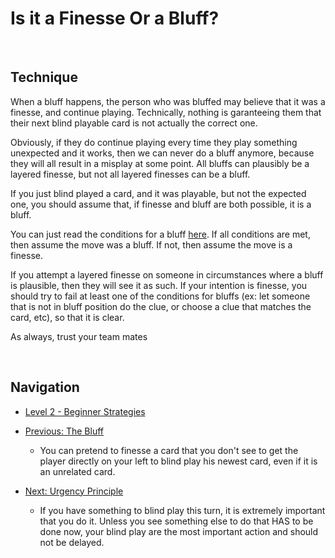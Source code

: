 # Is it a Finesse Or a Bluff?

<br />

## Technique

When a bluff happens, the person who was bluffed may believe that it was a finesse, and continue playing. Technically, nothing is garanteeing them that their next blind playable card is not actually the correct one.

Obviously, if they do continue playing every time they play something unexpected and it works, then we can never do a bluff anymore, because they will all result in a misplay at some point. All bluffs can plausibly be a layered finesse, but not all layered finesses can be a bluff.

If you just blind played a card, and it was playable, but not the expected one, you should assume that, if finesse and bluff are both possible, it is a bluff.

You can just read the conditions for a bluff [here](https://github.com/agilbert1412/HanabiStrategy/blob/master/Strategy/Level%202%20-%20Beginner/15%20-%20The%20Bluff.md). If all conditions are met, then assume the move was a bluff. If not, then assume the move is a finesse.

If you attempt a layered finesse on someone in circumstances where a bluff is plausible, then they will see it as such. If your intention is finesse, you should try to fail at least one of the conditions for bluffs (ex: let someone that is not in bluff position do the clue, or choose a clue that matches the card, etc), so that it is clear.

As always, trust your team mates

<br />

## Navigation

* [Level 2 - Beginner Strategies](https://github.com/agilbert1412/HanabiStrategy/blob/master/Strategy/Level%202%20-%20Beginner/Level%202%20-%20Beginner.md)

* [Previous: The Bluff](https://github.com/agilbert1412/HanabiStrategy/blob/master/Strategy/Level%202%20-%20Beginner/15%20-%20The%20Bluff.md)
	* You can pretend to finesse a card that you don't see to get the player directly on your left to blind play his newest card, even if it is an unrelated card.

* [Next: Urgency Principle](https://github.com/agilbert1412/HanabiStrategy/blob/master/Strategy/Level%202%20-%20Beginner/17%20-%20Urgency%20Principle.md)
	* If you have something to blind play this turn, it is extremely important that you do it. Unless you see something else to do that HAS to be done now, your blind play are the most important action and should not be delayed.